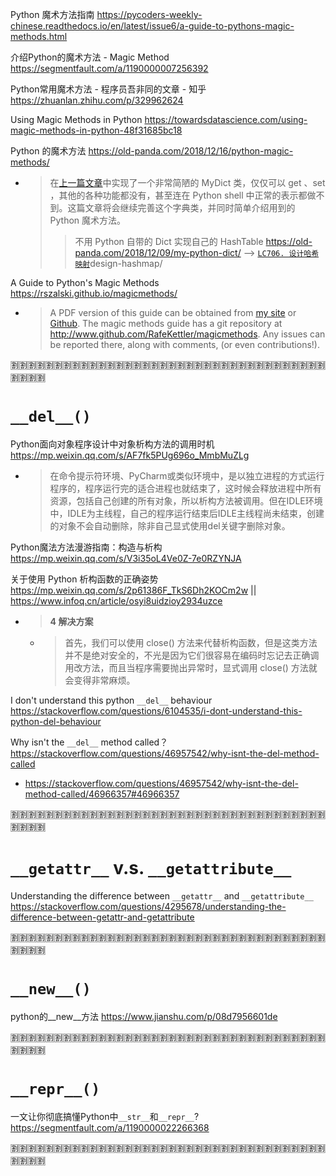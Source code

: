 
Python 魔术方法指南 https://pycoders-weekly-chinese.readthedocs.io/en/latest/issue6/a-guide-to-pythons-magic-methods.html

介绍Python的魔术方法 - Magic Method https://segmentfault.com/a/1190000007256392

Python常用魔术方法 - 程序员吾非同的文章 - 知乎 https://zhuanlan.zhihu.com/p/329962624

Using Magic Methods in Python https://towardsdatascience.com/using-magic-methods-in-python-48f31685bc18

Python 的魔术方法 https://old-panda.com/2018/12/16/python-magic-methods/
- > 在[上一篇文章](https://old-panda.com/2018/12/09/my-python-dict/)中实现了一个非常简陋的 MyDict 类，仅仅可以 get 、set ，其他的各种功能都没有，甚至连在 Python shell 中正常的表示都做不到。这篇文章将会继续完善这个字典类，并同时简单介绍用到的 Python 魔术方法。
  >> 不用 Python 自带的 Dict 实现自己的 HashTable https://old-panda.com/2018/12/09/my-python-dict/  -->  [`LC706. 设计哈希映射`](https://leetcode-cn.com/problems/)design-hashmap/

A Guide to Python's Magic Methods https://rszalski.github.io/magicmethods/
- > A PDF version of this guide can be obtained from [my site](http://www.rafekettler.com/magicmethods.pdf) or [Github](https://github.com/RafeKettler/magicmethods/raw/master/magicmethods.pdf). The magic methods guide has a git repository at http://www.github.com/RafeKettler/magicmethods. Any issues can be reported there, along with comments, (or even contributions!).

:u5272::u5272::u5272::u5272::u5272::u5272::u5272::u5272::u5272::u5272::u5272::u5272::u5272::u5272::u5272::u5272::u5272::u5272::u5272::u5272::u5272::u5272::u5272::u5272::u5272::u5272::u5272::u5272::u5272::u5272::u5272::u5272::u5272::u5272::u5272::u5272::u5272::u5272::u5272::u5272:

# `__del__()`

Python面向对象程序设计中对象析构方法的调用时机 https://mp.weixin.qq.com/s/AF7fk5PUg696o_MmbMuZLg
- > 在命令提示符环境、PyCharm或类似环境中，是以独立进程的方式运行程序的，程序运行完的适合进程也就结束了，这时候会释放进程中所有资源，包括自己创建的所有对象，所以析构方法被调用。但在IDLE环境中，IDLE为主线程，自己的程序运行结束后IDLE主线程尚未结束，创建的对象不会自动删除，除非自己显式使用del关键字删除对象。

Python魔法方法漫游指南：构造与析构 https://mp.weixin.qq.com/s/V3i35oL4Ve0Z-7e0RZYNJA

关于使用 Python 析构函数的正确姿势 https://mp.weixin.qq.com/s/2p61386F_TkS6Dh2KOCm2w || https://www.infoq.cn/article/osyi8uidzioy2934uzce
- > **4 解决方案**
  * > 首先，我们可以使用 close() 方法来代替析构函数，但是这类方法并不是绝对安全的，不光是因为它们很容易在编码时忘记去正确调用改方法，而且当程序需要抛出异常时，显式调用 close() 方法就会变得非常麻烦。

I don't understand this python `__del__` behaviour https://stackoverflow.com/questions/6104535/i-dont-understand-this-python-del-behaviour

Why isn't the `__del__` method called？ https://stackoverflow.com/questions/46957542/why-isnt-the-del-method-called
- https://stackoverflow.com/questions/46957542/why-isnt-the-del-method-called/46966357#46966357

:u5272::u5272::u5272::u5272::u5272::u5272::u5272::u5272::u5272::u5272::u5272::u5272::u5272::u5272::u5272::u5272::u5272::u5272::u5272::u5272::u5272::u5272::u5272::u5272::u5272::u5272::u5272::u5272::u5272::u5272::u5272::u5272::u5272::u5272::u5272::u5272::u5272::u5272::u5272::u5272:

# `__getattr__` v.s. `__getattribute__`

Understanding the difference between `__getattr__` and `__getattribute__` https://stackoverflow.com/questions/4295678/understanding-the-difference-between-getattr-and-getattribute

:u5272::u5272::u5272::u5272::u5272::u5272::u5272::u5272::u5272::u5272::u5272::u5272::u5272::u5272::u5272::u5272::u5272::u5272::u5272::u5272::u5272::u5272::u5272::u5272::u5272::u5272::u5272::u5272::u5272::u5272::u5272::u5272::u5272::u5272::u5272::u5272::u5272::u5272::u5272::u5272:

# `__new__()`

python的__new__方法 https://www.jianshu.com/p/08d7956601de

:u5272::u5272::u5272::u5272::u5272::u5272::u5272::u5272::u5272::u5272::u5272::u5272::u5272::u5272::u5272::u5272::u5272::u5272::u5272::u5272::u5272::u5272::u5272::u5272::u5272::u5272::u5272::u5272::u5272::u5272::u5272::u5272::u5272::u5272::u5272::u5272::u5272::u5272::u5272::u5272:

# `__repr__()`

一文让你彻底搞懂Python中`__str__`和`__repr__`? https://segmentfault.com/a/1190000022266368

:u5272::u5272::u5272::u5272::u5272::u5272::u5272::u5272::u5272::u5272::u5272::u5272::u5272::u5272::u5272::u5272::u5272::u5272::u5272::u5272::u5272::u5272::u5272::u5272::u5272::u5272::u5272::u5272::u5272::u5272::u5272::u5272::u5272::u5272::u5272::u5272::u5272::u5272::u5272::u5272:
